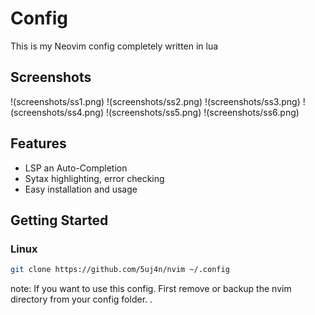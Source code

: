 # Config
This is my Neovim config completely written in lua

## Screenshots
!(screenshots/ss1.png)
!(screenshots/ss2.png)
!(screenshots/ss3.png)
!(screenshots/ss4.png)
!(screenshots/ss5.png)
!(screenshots/ss6.png)

## Features

 - LSP an Auto-Completion
 - Sytax highlighting, error checking
 - Easy installation and usage

## Getting Started

### Linux
```bash
git clone https://github.com/5uj4n/nvim ~/.config
```
note: If  you want to use this  config. First remove or backup the nvim directory from your config folder.
.



